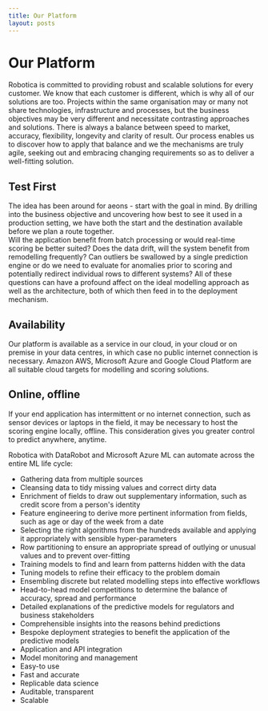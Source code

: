 ```yaml
---
title: Our Platform
layout: posts
---
```


# Our Platform
Robotica is committed to providing robust and scalable solutions for every customer. We know that each customer is different, which is why all of our solutions are too. 
Projects within the same organisation may or many not share technologies, infrastructure and processes, but the business objectives may be very different and necessitate contrasting approaches and solutions.  There is always a balance between speed to market, accuracy, flexibility, longevity and clarity of result.  Our process enables us to discover how to apply that balance and we the mechanisms are truly agile, seeking out and embracing changing requirements so as to deliver a well-fitting solution.

## Test First
The idea has been around for aeons - start with the goal in mind.  By drilling into the business objective and uncovering how best to see it used in a production setting, we have both the start and the destination available before we plan a route together.  
Will the application benefit from batch processing or would real-time scoring be better suited?  Does the data drift, will the system benefit from remodelling frequently?  Can outliers be swallowed by a single prediction engine or do we need to evaluate for anomalies prior to scoring and potentially redirect individual rows to different systems?
All of these questions can have a profound affect on the ideal modelling approach as well as the architecture, both of which then feed in to the deployment mechanism.

## Availability
Our platform is available as a service in our cloud, in your cloud or on premise in your data centres, in which case no public internet connection is necessary.  Amazon AWS, Microsoft Azure and Google Cloud Platform are all suitable cloud targets for modelling and scoring solutions.

## Online, offline
If your end application has intermittent or no internet connection, such as sensor devices or laptops in the field, it may be necessary to host the scoring engine locally, offline.  This consideration gives you greater control to predict anywhere, anytime.


Robotica with DataRobot and Microsoft Azure ML can automate across the entire ML life cycle:
+ Gathering data from multiple sources
+ Cleansing data to tidy missing values and correct dirty data
+ Enrichment of fields to draw out supplementary information, such as credit score from a person's identity
+ Feature engineering to derive more pertinent information from fields, such as age or day of the week from a date
+ Selecting the right algorithms from the hundreds available and applying it appropriately with sensible hyper-parameters
+ Row partitioning to ensure an appropriate spread of outlying or unusual values and to prevent over-fitting
+ Training models to find and learn from patterns hidden with the data
+ Tuning models to refine their efficacy to the problem domain
+ Ensembling discrete but related modelling steps into effective workflows
+ Head-to-head model competitions to determine the balance of accuracy, spread and performance
+ Detailed explanations of the predictive models for regulators and business stakeholders
+ Comprehensible insights into the reasons behind predictions
+ Bespoke deployment strategies to benefit the application of the predictive models
+ Application and API integration
+ Model monitoring and management
+ Easy-to use
+ Fast and accurate
+ Replicable data science
+ Auditable, transparent
+ Scalable
